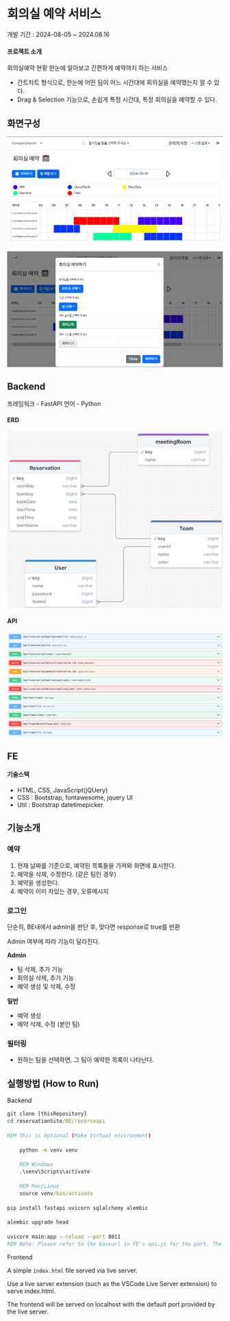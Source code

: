 # 회의실 예약 서비스

개발 기간 : 2024-08-05 ~ 2024.08.16

#### 프로젝트 소개

회의실예약 현황 한눈에 알아보고 간편하게 예약까지 하는 서비스

-   간트차트 형식으로, 한눈에 어떤 팀이 어느 시간대에 회의실을 예약했는지 알 수 있다.
-   Drag & Selection 기능으로, 손쉽게 특정 시간대, 특정 회의실을 예약할 수 있다.

## 화면구성

![alt text](image-3.png)

![alt text](image-4.png)

## Backend

프레임워크 - FastAPI
언어 - Python

#### ERD

![alt text](image.png)

#### API

![alt text](image-2.png)

## FE

#### 기술스택

-   HTML, CSS, JavaScript(jQUery)
-   CSS : Bootstrap, fontawesome, jquery UI
-   Util : Bootstrap datetimepicker

## 기능소개

### 예약

1. 현재 날짜를 기준으로, 예약된 목록들을 가져와 화면에 표시한다.
2. 예약을 삭제, 수정한다. (같은 팀인 경우)
3. 예약을 생성한다.
4. 예약이 이미 차있는 경우, 오류메시지

### 로그인

단순히, BE내에서 admin을 판단 후, 맞다면 response로 true를 반환

Admin 여부에 따라 기능이 달라진다.

**Admin**

-   팀 삭제, 추가 기능
-   회의실 삭제, 추가 기능
-   예약 생성 및 삭제, 수정

**일반**

-   예약 생성
-   예약 삭제, 수정 (본인 팀)

### 필터링

-   원하는 팀을 선택하면, 그 팀이 예약한 목록이 나타난다.

## 실행방법 (How to Run)

Backend

```cmd
git clone [thisRepository]
cd reservationSite/BE/reserveapi

REM This is Optional (Make Virtual environment)

    python -m venv venv

    REM Windows
    .\venv\Scripts\activate

    REM Mac/Linux
    source venv/bin/activate

pip install fastapi uvicorn sqlalchemy alembic

alembic upgrade head

uvicorn main:app --reload --port 8011
REM Note: Please refer to the baseurl in FE's api.js for the port. The current project's baseurl is set to 8011.
```

Frontend

A simple `index.html` file served via live server.

Use a live server extension (such as the VSCode Live Server extension) to serve index.html.

The frontend will be served on localhost with the default port provided by the live server.
